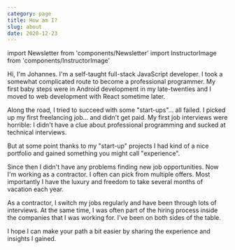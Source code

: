 ```yaml
---
category: page
title: How am I?
slug: about
date: 2020-12-23
---
```


import Newsletter from 'components/Newsletter'
import InstructorImage from 'components/InstructorImage'

<InstructorImage />

Hi, I'm Johannes. I'm a self-taught full-stack JavaScript developer. I took a somewhat complicated route to become a professional programmer. My first baby steps were in Android development in my late-twenties and I moved to web development with React sometime later.

Along the road, I tried to succeed with some "start-ups"... all failed. I picked up my first freelancing job... and didn't get paid. My first job interviews were horrible: I didn't have a clue about professional programming and sucked at technical interviews.

But at some point thanks to my "start-up" projects I had kind of a nice portfolio and gained something you might call "experience".

Since then I didn't have any problems finding new job opportunities. Now I'm working as a contractor. I often can pick from multiple offers. Most importantly I have the luxury and freedom to take several months of vacation each year.

As a contractor, I switch my jobs regularly and have been through lots of interviews. At the same time, I was often part of the hiring process inside the companies that I was working for. I've been on both sides of the table.

I hope I can make your path a bit easier by sharing the experience and insights I gained.

<Newsletter formId="2162732:m6v5k9"/>
